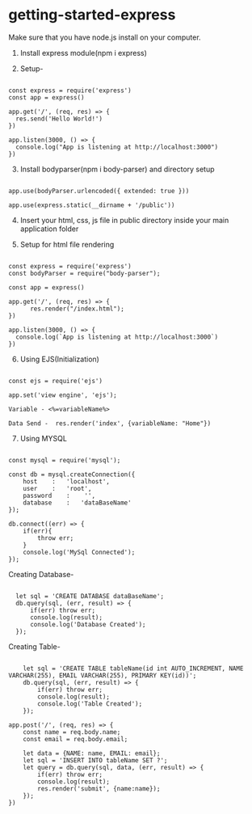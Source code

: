 # getting-started-express

Make sure that you have node.js install on your computer.

1. Install express module(npm i express)

2. Setup-

``` 

const express = require('express')
const app = express()

app.get('/', (req, res) => {
  res.send('Hello World!')
})

app.listen(3000, () => {
  console.log("App is listening at http://localhost:3000")
}) 

```

3.  Install bodyparser(npm i body-parser) and directory setup

```

app.use(bodyParser.urlencoded({ extended: true }))

app.use(express.static(__dirname + '/public'))

```

4. Insert your html, css, js file in public directory inside your main application folder

5. Setup for html file rendering

```

const express = require('express')
const bodyParser = require("body-parser");

const app = express()

app.get('/', (req, res) => {
      res.render("/index.html");
})

app.listen(3000, () => {
  console.log(`App is listening at http://localhost:3000`)
})

```

6. Using EJS(Initialization)

```

const ejs = require('ejs')

app.set('view engine', 'ejs');

Variable - <%=variableName%>

Data Send -  res.render('index', {variableName: "Home"})

```

7. Using MYSQL  

```

const mysql = require('mysql');

const db = mysql.createConnection({
    host    :   'localhost',
    user    :   'root',
    password    :    '',
    database    :   'dataBaseName'
});

db.connect((err) => {
    if(err){
        throw err;
    }
    console.log('MySql Connected');
});

```

Creating Database-

```

  let sql = 'CREATE DATABASE dataBaseName';
  db.query(sql, (err, result) => {
      if(err) throw err;
      console.log(result);
      console.log('Database Created');
  });

``` 

Creating Table-

```

    let sql = 'CREATE TABLE tableName(id int AUTO_INCREMENT, NAME VARCHAR(255), EMAIL VARCHAR(255), PRIMARY KEY(id))';
    db.query(sql, (err, result) => {
        if(err) throw err;
        console.log(result);
        console.log('Table Created');
    });

app.post('/', (req, res) => {
    const name = req.body.name;
    const email = req.body.email;
    
    let data = {NAME: name, EMAIL: email};
    let sql = 'INSERT INTO tableName SET ?';
    let query = db.query(sql, data, (err, result) => {
        if(err) throw err;
        console.log(result);
        res.render('submit', {name:name});
    });
})

```
